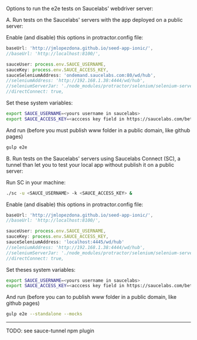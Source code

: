 Options to run the e2e tests on Saucelabs' webdriver server:

A. Run tests on the Saucelabs' servers with the app deployed on a public server:

Enable (and disable) this options in protractor.config file:

```javascript
baseUrl: 'http://jmlopezdona.github.io/seed-app-ionic/',
//baseUrl: 'http://localhost:8100/',

sauceUser: process.env.SAUCE_USERNAME,
sauceKey: process.env.SAUCE_ACCESS_KEY,
sauceSeleniumAddress: 'ondemand.saucelabs.com:80/wd/hub',
//seleniumAddress: 'http://192.168.1.38:4444/wd/hub',
//seleniumServerJar: './node_modules/protractor/selenium/selenium-server-standalone-2.48.2.jar',
//directConnect: true,
```

Set these system variables:

```bash
export SAUCE_USERNAME=<yours username in saucelabs>
export SAUCE_ACCESS_KEY=<acccess key field in https://saucelabs.com/beta/user-settings>
```

And run (before you must publish www folder in a public domain, like github pages)

```bash
gulp e2e
```

B. Run tests on the Saucelabs' servers using Saucelabs Connect (SC), a tunnel than let you to test your local app without publish it on a public server:

Run SC in your machine:

```bash
./sc -u <SAUCE_USERNAME> -k <SAUCE_ACCESS_KEY> &

```

Enable (and disable) this options in protractor.config file:

```javascript
baseUrl: 'http://jmlopezdona.github.io/seed-app-ionic/',
//baseUrl: 'http://localhost:8100/',

sauceUser: process.env.SAUCE_USERNAME,
sauceKey: process.env.SAUCE_ACCESS_KEY,
sauceSeleniumAddress: 'localhost:4445/wd/hub'
//seleniumAddress: 'http://192.168.1.38:4444/wd/hub',
//seleniumServerJar: './node_modules/protractor/selenium/selenium-server-standalone-2.48.2.jar',
//directConnect: true,
```

Set theses system variables:

```bash
export SAUCE_USERNAME=<yours username in saucelabs>
export SAUCE_ACCESS_KEY=<acccess key field in https://saucelabs.com/beta/user-settings>
```

And run (before you can to publish www folder in a public domain, like github pages)

```bash
gulp e2e --standalone --mocks
```

---

TODO: see sauce-tunnel npm plugin
